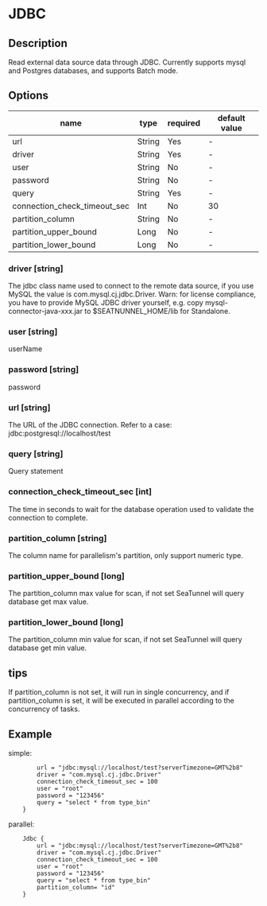 # JDBC
## Description
Read external data source data through JDBC. Currently supports mysql and Postgres databases, and supports Batch mode.

##  Options

| name | type | required | default value |
| --- | --- | --- | --- |
| url | String | Yes | - |
| driver | String | Yes | - |
| user | String | No | - |
| password | String | No | - |
| query | String | Yes | - |
| connection_check_timeout_sec | Int | No | 30 |
| partition_column | String | No | - |
| partition_upper_bound | Long | No | - |
| partition_lower_bound | Long | No | - |

### driver [string]
The jdbc class name used to connect to the remote data source, if you use MySQL the value is com.mysql.cj.jdbc.Driver.
Warn: for license compliance, you have to provide MySQL JDBC driver yourself, e.g. copy mysql-connector-java-xxx.jar to $SEATNUNNEL_HOME/lib for Standalone.

### user [string]
userName

### password [string]
password

### url [string]
The URL of the JDBC connection. Refer to a case: jdbc:postgresql://localhost/test

### query [string]
Query statement

### connection_check_timeout_sec [int]

The time in seconds to wait for the database operation used to validate the connection to complete.

### partition_column [string]
The column name for parallelism's partition, only support numeric type.


### partition_upper_bound [long]
The partition_column max value for scan, if not set SeaTunnel will query database get max value.


### partition_lower_bound [long]
The partition_column min value for scan, if not set SeaTunnel will query database get min value.

## tips
If partition_column is not set, it will run in single concurrency, and if partition_column is set, it will be executed in parallel according to the concurrency of tasks.

## Example
simple:
```Jdbc {
        url = "jdbc:mysql://localhost/test?serverTimezone=GMT%2b8"
        driver = "com.mysql.cj.jdbc.Driver"
        connection_check_timeout_sec = 100
        user = "root"
        password = "123456"
        query = "select * from type_bin"
    }
```
parallel:
```
    Jdbc {
        url = "jdbc:mysql://localhost/test?serverTimezone=GMT%2b8"
        driver = "com.mysql.cj.jdbc.Driver"
        connection_check_timeout_sec = 100
        user = "root"
        password = "123456"
        query = "select * from type_bin"
        partition_column= "id"
    }
```
